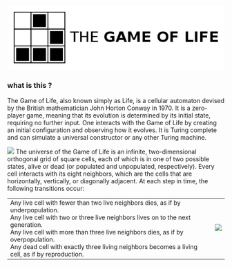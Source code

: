 <center>
  <img src="logo.png">
</center>

### what is this ? 
The Game of Life, also known simply as Life, is a cellular automaton devised by the British mathematician John Horton Conway in 1970. It is a zero-player game, meaning that its evolution is determined by its initial state, requiring no further input. One interacts with the Game of Life by creating an initial configuration and observing how it evolves. It is Turing complete and can simulate a universal constructor or any other Turing machine.

<table>
  <tr>
  <img src="https://upload.wikimedia.org/wikipedia/commons/e/e5/Gospers_glider_gun.gif">
  </tr>
  <tr>
  The universe of the Game of Life is an infinite, two-dimensional orthogonal grid of square cells, each of which is in one of two possible states, alive or dead (or populated and unpopulated, respectively). Every cell interacts with its eight neighbors, which are the cells that are horizontally, vertically, or diagonally adjacent. At each step in time, the following transitions occur:
<td>
Any live cell with fewer than two live neighbors dies, as if by underpopulation.<br>
Any live cell with two or three live neighbors lives on to the next generation.<br>
Any live cell with more than three live neighbors dies, as if by overpopulation.<br>
Any dead cell with exactly three living neighbors becomes a living cell, as if by reproduction.
<td>
<td>
  <img src="https://upload.wikimedia.org/wikipedia/commons/1/12/Game_of_life_toad.gif">
</td>
</tr>
</table>

